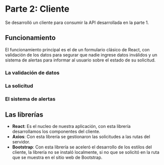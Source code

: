 # Parte 2: Cliente
Se desarrolló un cliente para consumir la API desarrollada en la parte 1.  

## Funcionamiento
El funcionamiento principal es el de un formulario clásico de React, con validación de los datos para segurar que nadie ingrese datos inválidos y un sistema de alertas para informar al usuario sobre el estado de su solicitud.  
### La validación de datos
### La solicitud
### El sistema de alertas 

## Las librerías
* **React**: Es el nucleo de nuestra aplicación, con esta librería desarrollamos los componentes del cliente.
* **Axios**: Con esta librería se gestionaron las solicitudes a las rutas del servidor.
* **Bootstrap**: Con esta librería se aceleró el desarrollo de los estilos del cliente, la librería no se instaló localmente, si no que se solicitó en la ruta que se muestra en el sitio web de Bootstrap.